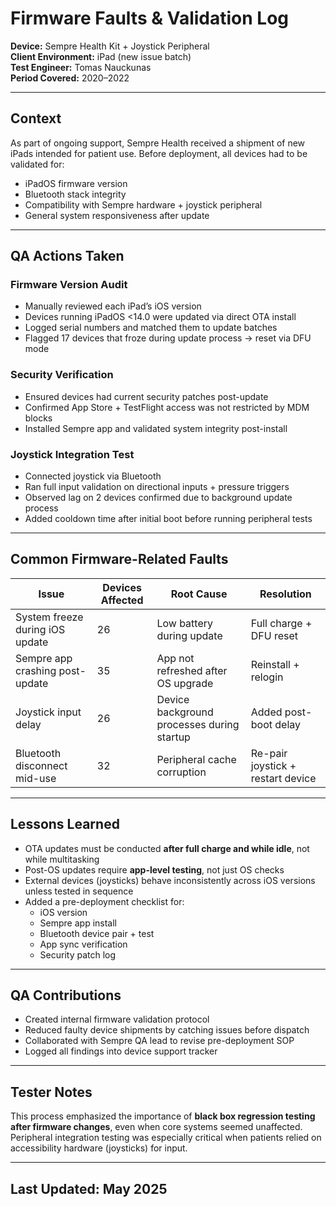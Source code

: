 # Firmware Faults & Validation Log  
**Device:** Sempre Health Kit + Joystick Peripheral  
**Client Environment:** iPad (new issue batch)  
**Test Engineer:** Tomas Nauckunas  
**Period Covered:** 2020–2022

---

## Context

As part of ongoing support, Sempre Health received a shipment of new iPads intended for patient use. Before deployment, all devices had to be validated for:

- iPadOS firmware version  
- Bluetooth stack integrity  
- Compatibility with Sempre hardware + joystick peripheral  
- General system responsiveness after update

---

## QA Actions Taken

### Firmware Version Audit  
- Manually reviewed each iPad’s iOS version  
- Devices running iPadOS <14.0 were updated via direct OTA install  
- Logged serial numbers and matched them to update batches  
- Flagged 17 devices that froze during update process → reset via DFU mode

### Security Verification  
- Ensured devices had current security patches post-update  
- Confirmed App Store + TestFlight access was not restricted by MDM blocks  
- Installed Sempre app and validated system integrity post-install

### Joystick Integration Test  
- Connected joystick via Bluetooth  
- Ran full input validation on directional inputs + pressure triggers  
- Observed lag on 2 devices confirmed due to background update process  
- Added cooldown time after initial boot before running peripheral tests

---

## Common Firmware-Related Faults

| Issue | Devices Affected | Root Cause | Resolution |
|-------|------------------|------------|------------|
| System freeze during iOS update | 26 | Low battery during update | Full charge + DFU reset |
| Sempre app crashing post-update | 35 | App not refreshed after OS upgrade | Reinstall + relogin |
| Joystick input delay | 26 | Device background processes during startup | Added post-boot delay |
| Bluetooth disconnect mid-use | 32 | Peripheral cache corruption | Re-pair joystick + restart device |

---

## Lessons Learned

- OTA updates must be conducted **after full charge and while idle**, not while multitasking  
- Post-OS updates require **app-level testing**, not just OS checks  
- External devices (joysticks) behave inconsistently across iOS versions unless tested in sequence  
- Added a pre-deployment checklist for:
  - iOS version  
  - Sempre app install  
  - Bluetooth device pair + test  
  - App sync verification  
  - Security patch log

---

## QA Contributions

- Created internal firmware validation protocol  
- Reduced faulty device shipments by catching issues before dispatch  
- Collaborated with Sempre QA lead to revise pre-deployment SOP  
- Logged all findings into device support tracker

---

## Tester Notes

This process emphasized the importance of **black box regression testing after firmware changes**, even when core systems seemed unaffected. Peripheral integration testing was especially critical when patients relied on accessibility hardware (joysticks) for input.

---

## Last Updated: May 2025


